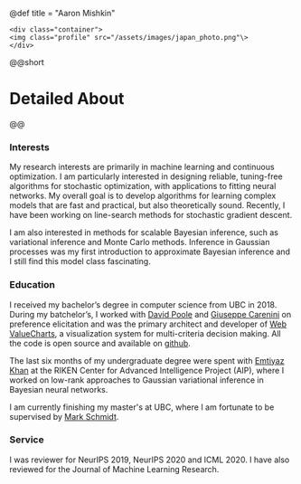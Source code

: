 @def title = "Aaron Mishkin"


~~~
<div class="container">
<img class="profile" src="/assets/images/japan_photo.png"\>
</div>
~~~

@@short
# Detailed About
@@

### Interests
My research interests are primarily in machine learning and continuous optimization. I am particularly interested in designing reliable, tuning-free algorithms for stochastic optimization, with applications to fitting neural networks. My overall goal is to develop algorithms for learning complex models that are fast and practical, but also theoretically sound. Recently, I have been working on line-search methods for stochastic gradient descent.

I am also interested in methods for scalable Bayesian inference, such as variational inference and Monte Carlo methods. Inference in Gaussian processes was my first introduction to approximate Bayesian inference and I still find this model class fascinating.

### Education
I received my bachelor’s degree in computer science from UBC in 2018. During my batchelor’s, I worked with [David Poole](https://www.cs.ubc.ca/~poole/) and [Giuseppe Carenini](https://www.cs.ubc.ca/~carenini/) on preference elicitation and was the primary architect and developer of [Web ValueCharts](http://valuecharts.cs.ubc.ca/register), a visualization system for multi-criteria decision making. All the code is open source and available on [github](https://github.com/ValueChart/WebValueCharts).

The last six months of my undergraduate degree were spent with [Emtiyaz Khan](https://emtiyaz.github.io/index.html) at the RIKEN Center for Advanced Intelligence Project (AIP), where I worked on low-rank approaches to Gaussian variational inference in Bayesian neural networks.

I am currently finishing my master's at UBC, where I am fortunate to be supervised by [Mark Schmidt](https://www.cs.ubc.ca/~schmidtm/).

### Service
I was reviewer for NeurIPS 2019, NeurIPS 2020 and ICML 2020. I have also reviewed for the Journal of Machine Learning Research. 

